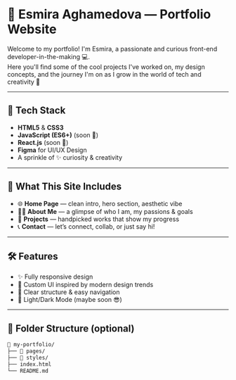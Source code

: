 # 🌟 Esmira Aghamedova — Portfolio Website

Welcome to my portfolio! I'm Esmira, a passionate and curious front-end developer-in-the-making 💻.  
Here you'll find some of the cool projects I've worked on, my design concepts, and the journey I'm on as I grow in the world of tech and creativity 🌈

---

## 🚀 Tech Stack

- **HTML5** & **CSS3**
- **JavaScript (ES6+)** (soon 👀)
- **React.js** (soon 👀)
- **Figma** for UI/UX Design
- A sprinkle of ✨ curiosity & creativity

---

## 🎨 What This Site Includes

- 🌐 **Home Page** — clean intro, hero section, aesthetic vibe
- 🧑‍💻 **About Me** — a glimpse of who I am, my passions & goals
- 📂 **Projects** — handpicked works that show my progress
- 📞 **Contact** — let’s connect, collab, or just say hi!

---

## 🛠 Features

- ✨ Fully responsive design
- 💅 Custom UI inspired by modern design trends
- 🎯 Clear structure & easy navigation
- 🌙 Light/Dark Mode (maybe soon 😎)

---

## 📁 Folder Structure (optional)

```bash
📁 my-portfolio/
├── 📁 pages/
├── 📁 styles/
├── index.html
└── README.md

